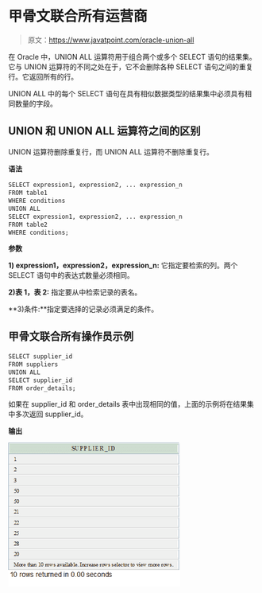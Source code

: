 # 甲骨文联合所有运营商

> 原文：<https://www.javatpoint.com/oracle-union-all>

在 Oracle 中，UNION ALL 运算符用于组合两个或多个 SELECT 语句的结果集。它与 UNION 运算符的不同之处在于，它不会删除各种 SELECT 语句之间的重复行。它返回所有的行。

UNION ALL 中的每个 SELECT 语句在具有相似数据类型的结果集中必须具有相同数量的字段。

## UNION 和 UNION ALL 运算符之间的区别

UNION 运算符删除重复行，而 UNION ALL 运算符不删除重复行。

**语法**

```
SELECT expression1, expression2, ... expression_n
FROM table1
WHERE conditions
UNION ALL
SELECT expression1, expression2, ... expression_n
FROM table2
WHERE conditions; 

```

**参数**

**1) expression1，expression2，expression_n:** 它指定要检索的列。两个 SELECT 语句中的表达式数量必须相同。

**2)表 1，表 2:** 指定要从中检索记录的表名。

**3)条件:**指定要选择的记录必须满足的条件。

## 甲骨文联合所有操作员示例

```
SELECT supplier_id
FROM suppliers
UNION ALL
SELECT supplier_id
FROM order_details;

```

如果在 supplier_id 和 order_details 表中出现相同的值，上面的示例将在结果集中多次返回 supplier_id。

**输出**

![Oracle Union All 1](img/12f6f5fa73149cc4291b499ef2cc3a80.png)